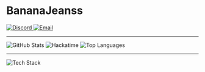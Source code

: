 # BananaJeanss

<a href="http://discordapp.com/users/269514812881502209">
  <img src="https://img.shields.io/badge/Discord-BananaJeans-5865F2?style=for-the-badge&logo=discord&logoColor=white" alt="Discord">
</a>
<a href="mailto:bananajeansc@gmail.com">
  <img src="https://img.shields.io/badge/Email-bananajeansc@gmail.com-D14836?style=for-the-badge&logo=gmail&logoColor=white" alt="Email">
</a>

---

<img src="https://github-readme-stats.vercel.app/api?username=BananaJeanss&show_icons=true&theme=highcontrast" alt="GitHub Stats" />
<img src="https://github-readme-stats.hackclub.dev/api/wakatime?username=1873&api_domain=hackatime.hackclub.com&theme=highcontrast&custom_title=Hackatime+Stats&layout=compact&cache_seconds=0&langs_count=8" alt="Hackatime" />
<img src="https://github-readme-stats.vercel.app/api/top-langs/?username=BananaJeanss&layout=compact&theme=highcontrast" alt="Top Languages" />

---

<img src="https://skillicons.dev/icons?i=js,ts,html,css,php,postgres,lua,py,linux,c,cs,arduino" alt="Tech Stack" />
